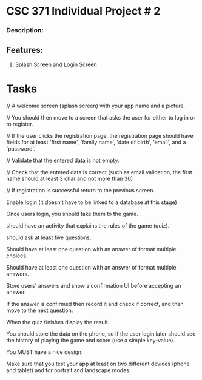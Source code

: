 # CSC 371 Individual Project # 2

### Description: 

## Features:
1. Splash Screen and Login Screen

# Tasks

//    A welcome screen (splash screen) with your app name and a picture.
    
// You should then move to a screen that asks the user for either to log in or to register.

// If the user clicks the registration page, the registration page should have fields for at least 'first name', 'family name', 'date of birth', 'email', and a 'password'.
    
// Validate that the entered data is not empty.
    
// Check that the entered data is correct (such as email validation, the first name should at least 3 char and not more than 30)
   
// If registration is successful return to the previous screen.
    
Enable login (it doesn’t have to be linked to a database at this stage)
    
Once users login, you should take them to the game.
    
should have an activity that explains the rules of the game (quiz).
    
should ask at least five questions.
    
Should have at least one question with an answer of format multiple choices.
    
Should have at least one question with an answer of format multiple answers.
    
Store users' answers and show a confirmation UI before accepting an answer.
    
If the answer is confirmed then record it and check if correct, and then move to the next question.
    
When the quiz finishes display the result.
    
You should store the data on the phone, so if the user login later should see the history of playing the game and score (use a simple key-value).
    
You MUST have a nice design.
    
Make sure that you test your app at least on two different devices (phone and tablet) and for portrait and landscape modes.
